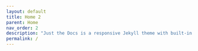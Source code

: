 ```yaml
---
layout: default
title: Home 2
parent: Home
nav_order: 2
description: "Just the Docs is a responsive Jekyll theme with built-in search that is easily customizable and hosted on GitHub Pages."
permalink: /
---
```


